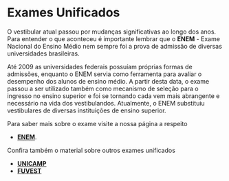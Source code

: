 Exames Unificados
=================

O vestibular atual passou por mudanças significativas ao longo dos anos. Para entender o que aconteceu é importante lembrar que o **ENEM** - Exame Nacional do Ensino Médio nem sempre foi a prova de admissão de diversas universidades brasileiras.

Até 2009 as universidades federais possuíam próprias formas de admissões, enquanto o ENEM servia como ferramenta para avaliar o desempenho dos alunos de ensino médio. A partir desta data, o exame passou a ser utilizado também como mecanismo de seleção para o ingresso no ensino superior e foi se tornando cada vem mais abrangente e necessário na vida dos vestibulandos. Atualmente, o ENEM substituiu vestibulares de diversas instituições de ensino superior. 

Para saber mais sobre o exame visite a nossa página a respeito
- [**ENEM**](http://www.qilabs.org/guias/vestibular/exames-unificados/enem).

Confira também o material sobre outros exames unificados

- [**UNICAMP**](http://www.qilabs.org/guias/vestibular/exames-unificados/unicamp)
- [**FUVEST**](http://www.qilabs.org/guias/vestibular/exames-unificados/fuvest)
